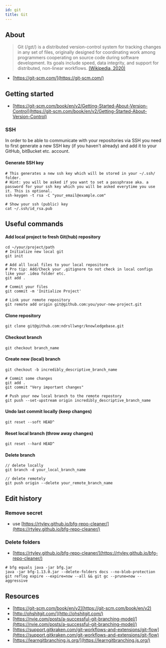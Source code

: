 ```yaml
---
id: git
title: Git
---
```


## About
> Git (/ɡɪt/) is a distributed version-control system for tracking changes in any set of files, originally designed for coordinating work among programmers cooperating on source code during software development. Its goals include speed, data integrity, and support for distributed, non-linear workflows.
> [(Wikipedia, 2020)](https://en.wikipedia.org/wiki/Git)

- [https://git-scm.com/](https://git-scm.com/)

## Getting started
- [https://git-scm.com/book/en/v2/Getting-Started-About-Version-Control](https://git-scm.com/book/en/v2/Getting-Started-About-Version-Control)

### SSH
In order to be able to communicate with your repositories via SSH you need to first generate a new SSH key (if you haven't already) and add it to your GitHub, bitBucket etc. account.

#### Generate SSH key
```shell
# This generates a new ssh key which will be stored in your ~/.ssh/ folder. 
# Hint: you will be asked if you want to set a passphrase aka. a password for your ssh key which you will be asked everytime you use it. This is optional.
ssh-keygen -t rsa -C "your_email@example.com"

# Show your ssh (public) key
cat ~/.ssh/id_rsa.pub
```

## Useful commands

#### Add local project to fresh Git(hub) repository
```shell
cd ~/your/project/path
# Initialize new local git
git init

# Add all local files to your local repositore 
# Pro tip: Add/Check your .gitignore to not check in local configs like your .idea folder etc.
git add .

# Commit your files
git commit -m 'Initialize Project'

# Link your remote repository
git remote add origin git@github.com:you/your-new-project.git
```

#### Clone repository
```shell
git clone git@github.com:ndrsllwngr/knowledgebase.git
```

#### Checkout branch 
```shell
git checkout branch_name
```

#### Create new (local) branch
```shell
git checkout -b incredibly_descriptive_branch_name

# Commit some changes
git add .
git commit "Very important changes"

# Push your new local branch to the remote repostory
git push --set-upstream origin incredibly_descriptive_branch_name
```

#### Undo last commit locally (keep changes)
```shell
git reset --soft HEAD^
```

#### Reset local branch (throw away changes)
```shell
git reset --hard HEAD^
```

#### Delete branch
```shell
// delete locally
git branch -d your_local_branch_name

// delete remotely
git push origin --delete your_remote_branch_name
```

## Edit history

### Remove secret
- use [https://rtyley.github.io/bfg-repo-cleaner/](https://rtyley.github.io/bfg-repo-cleaner/)

### Delete folders
- [https://rtyley.github.io/bfg-repo-cleaner/](https://rtyley.github.io/bfg-repo-cleaner/)
```shell
# bfg equals java -jar bfg.jar
java -jar bfg-1.13.0.jar --delete-folders docs --no-blob-protection
git reflog expire --expire=now --all && git gc --prune=now --aggressive
```


## Resources
- [https://git-scm.com/book/en/v2](https://git-scm.com/book/en/v2)
- [http://ohshitgit.com/](http://ohshitgit.com/)
- [https://nvie.com/posts/a-successful-git-branching-model/](https://nvie.com/posts/a-successful-git-branching-model/)
- [https://support.gitkraken.com/git-workflows-and-extensions/git-flow](https://support.gitkraken.com/git-workflows-and-extensions/git-flow)
- [https://learngitbranching.js.org/](https://learngitbranching.js.org/)
